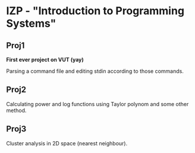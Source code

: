 # IZP - "Introduction to Programming Systems"

## Proj1
__First ever project on VUT (yay)__

Parsing a command file and editing stdin according to those commands.

## Proj2

Calculating power and log functions using Taylor polynom and some other method.

## Proj3

Cluster analysis in 2D space (nearest neighbour).
